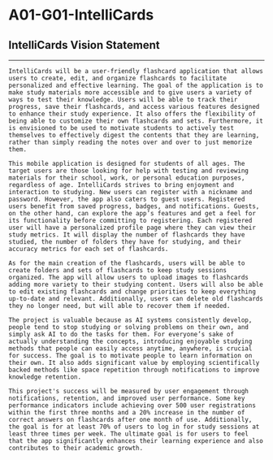 # A01-G01-IntelliCards


## IntelliCards Vision Statement

---

    IntelliCards will be a user-friendly flashcard application that allows users to create, edit, and organize flashcards to facilitate personalized and effective learning. The goal of the application is to make study materials more accessible and to give users a variety of ways to test their knowledge. Users will be able to track their progress, save their flashcards, and access various features designed to enhance their study experience. It also offers the flexibility of being able to customize their own flashcards and sets. Furthermore, it is envisioned to be used to motivate students to actively test themselves to effectively digest the contents that they are learning, rather than simply reading the notes over and over to just memorize them.

    This mobile application is designed for students of all ages. The target users are those looking for help with testing and reviewing materials for their school, work, or personal education purposes, regardless of age. IntelliCards strives to bring enjoyment and interaction to studying. New users can register with a nickname and password. However, the app also caters to guest users. Registered users benefit from saved progress, badges, and notifications. Guests, on the other hand, can explore the app’s features and get a feel for its functionality before committing to registering. Each registered user will have a personalized profile page where they can view their study metrics. It will display the number of flashcards they have studied, the number of folders they have for studying, and their accuracy metrics for each set of flashcards.

    As for the main creation of the flashcards, users will be able to create folders and sets of flashcards to keep study sessions organized. The app will allow users to upload images to flashcards adding more variety to their studying content. Users will also be able to edit existing flashcards and change priorities to keep everything up-to-date and relevant. Additionally, users can delete old flashcards they no longer need, but will able to recover them if needed.

    The project is valuable because as AI systems consistently develop, people tend to stop studying or solving problems on their own, and simply ask AI to do the tasks for them. For everyone’s sake of actually understanding the concepts, introducing enjoyable studying methods that people can easily access anytime, anywhere, is crucial for success. The goal is to motivate people to learn information on their own. It also adds significant value by employing scientifically backed methods like space repetition through notifications to improve knowledge retention. 

    This project's success will be measured by user engagement through notifications, retention, and improved user performance. Some key performance indicators include achieving over 500 user registrations within the first three months and a 20% increase in the number of correct answers on flashcards after one month of use. Additionally, the goal is for at least 70% of users to log in for study sessions at least three times per week. The ultimate goal is for users to feel that the app significantly enhances their learning experience and also contributes to their academic growth.